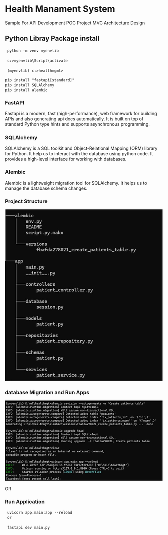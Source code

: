 # Health Manament System 
Sample For API Development POC Project MVC Architecture Design

## Python Libray Package install

```Create Vertual Environment
 python -m venv myenvlib

 c:>myenvlib\Script\activate
 
 (myenvlib) c:>healthmgmt>

```

``` Instalation 
pip install "fastapi[standard]"
pip install SQLAlchemy
pip install alembic

```
### FastAPI

Fastapi is a modern, fast (high-performance), web framework for building APIs and also generating api docs automatically. It is built on top of standard Python type hints and supports asynchronous programming.
### SQLAlchemy
SQLAlchemy is a SQL toolkit and Object-Relational Mapping (ORM) library for Python. It help us to interact with the database using python code. It provides a high-level interface for working with databases.

### Alembic
Alembic is a lightweight migration tool for SQLAlchemy. It helps us to manage the database schema changes.

### Project Structure
![project Structure](./project_structure.JPG)

### database Migration and Run Apps
![project Structure](./instruction.JPG)

OR

### Run Application
```
 uvicorn app.main:app --reload
 or
 
 fastapi dev main.py

```